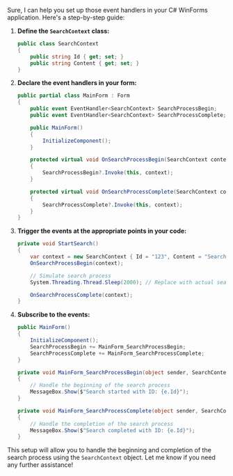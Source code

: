 Sure, I can help you set up those event handlers in your C# WinForms application. Here's a step-by-step guide:

1. **Define the `SearchContext` class:**
   ```csharp
   public class SearchContext
   {
       public string Id { get; set; }
       public string Content { get; set; }
   }
   ```

2. **Declare the event handlers in your form:**
   ```csharp
   public partial class MainForm : Form
   {
       public event EventHandler<SearchContext> SearchProcessBegin;
       public event EventHandler<SearchContext> SearchProcessComplete;

       public MainForm()
       {
           InitializeComponent();
       }

       protected virtual void OnSearchProcessBegin(SearchContext context)
       {
           SearchProcessBegin?.Invoke(this, context);
       }

       protected virtual void OnSearchProcessComplete(SearchContext context)
       {
           SearchProcessComplete?.Invoke(this, context);
       }
   }
   ```

3. **Trigger the events at the appropriate points in your code:**
   ```csharp
   private void StartSearch()
   {
       var context = new SearchContext { Id = "123", Content = "Search content" };
       OnSearchProcessBegin(context);

       // Simulate search process
       System.Threading.Thread.Sleep(2000); // Replace with actual search logic

       OnSearchProcessComplete(context);
   }
   ```

4. **Subscribe to the events:**
   ```csharp
   public MainForm()
   {
       InitializeComponent();
       SearchProcessBegin += MainForm_SearchProcessBegin;
       SearchProcessComplete += MainForm_SearchProcessComplete;
   }

   private void MainForm_SearchProcessBegin(object sender, SearchContext e)
   {
       // Handle the beginning of the search process
       MessageBox.Show($"Search started with ID: {e.Id}");
   }

   private void MainForm_SearchProcessComplete(object sender, SearchContext e)
   {
       // Handle the completion of the search process
       MessageBox.Show($"Search completed with ID: {e.Id}");
   }
   ```

This setup will allow you to handle the beginning and completion of the search process using the `SearchContext` object. Let me know if you need any further assistance!